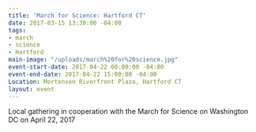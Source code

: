 ```yaml
---
title: 'March for Science: Hartford CT'
date: 2017-03-15 13:39:00 -04:00
tags:
- march
- science
- Hartford
main-image: "/uploads/march%20for%20science.jpg"
event-start-date: 2017-04-22 00:00:00 -04:00
event-end-date: 2017-04-22 15:00:00 -04:00
Location: Mortensen Riverfront Plaza, Hartford CT
layout: event
---
```


Local gathering in cooperation with the March for Science on Washington DC on April 22, 2017[](http://www.scientistsmarchonwashington.com)